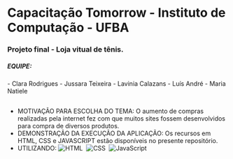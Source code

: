 # Capacitação Tomorrow - Instituto de Computação - UFBA
<h3>Projeto final - Loja vitual de tênis.</h3>
<h5>EQUIPE:</h5>
- Clara Rodrigues
- Jussara Teixeira
- Lavinia Calazans
- Luís André
- Maria Natiele

##

- MOTIVAÇÃO PARA ESCOLHA DO TEMA: O aumento de compras realizadas pela internet fez com que muitos sites fossem desenvolvidos para compra de diversos produtos.
- DEMONSTRAÇÃO DA EXECUÇÃO DA APLICAÇÃO: Os recursos em HTML, CSS e JAVASCRIPT estão disponíveis no presente repositório.
- UTILIZANDO:
![HTML](https://img.shields.io/badge/-HTML-0D1117?style=for-the-badge&logo=html5&labelColor=0D1117)&nbsp;
![CSS](https://img.shields.io/badge/-CSS-0D1117?style=for-the-badge&logo=CSS3&logoColor=1572B6&labelColor=0D1117)&nbsp;
![JavaScript](https://img.shields.io/badge/-JavaScript-0D1117?style=for-the-badge&logo=javascript&labelColor=0D1117)



 

